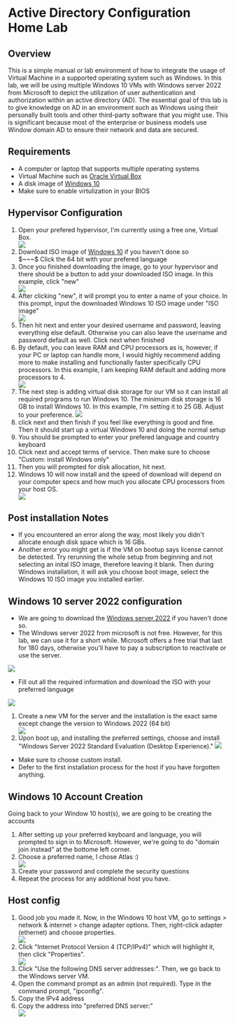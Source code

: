 #                                             Active Directory Configuration Home Lab

## Overview

<p> This is a simple manual or lab environment of how to integrate the usage of Virtual Machine in a supported operating system such as Windows. In this lab, we will be using multiple Windows 10 VMs with Windows server 2022 from Microsoft to depict the utilization of user authentication and authorization within an active directory (AD). The essential goal of this lab is to give knowledge on AD in an environment such as Windows using their personally built tools and other third-party software that you might use. This is significant because most of the enterprise or business models use Window domain AD to ensure their network and data are secured. </p>

##  Requirements

* A computer or laptop that supports multiple operating systems
* Virtual Machine such as <a href="https://www.virtualbox.org">Oracle Virtual Box</a>
* A disk image of <a href="https://www.microsoft.com/en-us/evalcenter/download-](https://www.microsoft.com/en-us/evalcenter/download-
windows-10-enterprise">Windows 10</a>
* Make sure to enable virtulization in your BIOS

## Hypervisor Configuration

<ol>
  <li>Open your prefered hypervisor, I'm currently using a free one, Virtual Box. </li>
  <img src="https://github.com/brianbui1231/AD-config/blob/main/AD%20pictures/AD-1.png" /img>
  <li>Download ISO image of <a href="https://www.microsoft.com/en-us/evalcenter/download-windows-10-enterprise">Windows 10</a> if you haven't done so <br/> $~~~$ Click the 64 bit with your prefered language</li>
  <li>Once you finished downloading the image, go to your hypervisor and there should be a button to add your downloaded ISO image. In this example, click "new" </li>
  <img src="https://github.com/brianbui1231/AD-config/blob/main/AD%20pictures/AD-2.png" /img>
  <li> After clicking "new", it will prompt you to enter a name of your choice. In this prompt, input the downloaded Windows 10 ISO image under "ISO image"</li>
  <img src="https://github.com/brianbui1231/AD-config/blob/main/AD%20pictures/AD-3.png" /img>
  <li> Then hit next and enter your desired username and password, leaving everything else default. Otherwise you can also leave the username and password default as well. Click next when finished</li>
  <li> By default, you can leave RAM and CPU processors as is, however, if your PC or laptop can handle more, I would highly recommend adding more to make installing and functionally faster specifically CPU processors. In this example, I am keeping RAM default and adding more processors to 4. </li>
  <img src="https://github.com/brianbui1231/AD-config/blob/main/AD%20pictures/AD-4.png" /img>
  <li> The next step is adding virtual disk storage for our VM so it can install all required programs to run Windows 10. The minimum disk storage is 16 GB to install Windows 10. In this example, I'm setting it to 25 GB. Adjust to your preference.
    <img src="https://github.com/brianbui1231/AD-config/blob/main/AD%20pictures/AD-5.png" /img>
  <li> click next and then finish if you feel like everything is good and fine. Then it should start up a virtual Windows 10 and doing the normal setup</li>
  <li> You should be prompted to enter your prefered language and country keyboard</li>
  <li> Click next and accept terms of service. Then make sure to choose "Custom: install Windows only"</li>
  <li> Then you will prompted for disk allocation, hit next. </li>
  <li> Windows 10 will now install and the speed of download will depend on your computer specs and how much you allocate CPU processors from your host OS.</li>
  <img src="https://github.com/brianbui1231/AD-config/blob/main/AD%20pictures/AD-6.png" </li>
  </ol>
  
## Post installation Notes
* If you encountered an error along the way, most likely you didn't allocate enough disk space which is 16 GBs.
* Another error you might get is if the VM on bootup says license cannot be detected. Try rerunning the whole setup from beginning and not selecting an inital ISO image, therefore leaving it blank. Then during Windows installation, it will ask you choose boot image, select the Windows 10 ISO image you installed earlier.

## Windows 10 server 2022 configuration

* We are going to download the <a href="https://www.microsoft.com/en-us/windows-server">Windows server 2022</a> if you haven't done so.
* The Windows server 2022 from microsoft is not free. However, for this lab, we can use it for a short while. Microsoft offers a free trial that last for 180 days, otherwise you'll have to pay a subscription to reactivate or use the server.
<img src="https://github.com/brianbui1231/AD-config/blob/main/AD%20pictures/AD-15.png" >

* Fill out all the required information and download the ISO with your preferred language
<img src="https://github.com/brianbui1231/AD-config/blob/main/AD%20pictures/AD-16.png" >
<ol>
  <li> Create a new VM for the server and the installation is the exact same except change the version to Windows 2022 (64 bit)</li>
  <img src="https://github.com/brianbui1231/AD-config/blob/main/AD%20pictures/AD-17.png">
  <li> Upon boot up, and installing the preferred settings, choose and install "Windows Server 2022 Standard Evaluation
(Desktop Experience)."
    <img src="https://github.com/brianbui1231/AD-config/blob/main/AD%20pictures/AD-18.png" >
  </ol>
  
  * Make sure to choose custom install.
  * Defer to the first installation process for the host if you have forgotten anything.


## Windows 10 Account Creation
<p> Going back to your Window 10 host(s), we are going to be creating the accounts </p>
<ol>
  <li> After setting up your preferred keyboard and language, you will prompted to sign in to Microsoft. However, we're going to do "domain join instead" at the bottome left corner. </li>
  <li> Choose a preferred name, I chose Atlas :) </li>
  <img src="https://github.com/brianbui1231/AD-config/blob/main/AD%20pictures/AD-9.png">
  <li> Create your password and complete the security questions</li>
  <li> Repeat the process for any additional host you have. </li>
  </ol>

## Host config
<ol>
<li>Good job you made it. Now, in the Windows 10 host VM, go to settings > network & internet > change adapter options. Then, right-click adapter (ethernet) and choose properties.</li>
  <img src="https://github.com/brianbui1231/AD-config/blob/main/AD%20pictures/AD-10.png">
 <li> Click "Internet Protocol Version 4 (TCP/IPv4)" which will highlight it, then click "Properties".</li>
  <img src="https://github.com/brianbui1231/AD-config/blob/main/AD%20pictures/AD-11.png" >
  <li> Click "Use the following DNS server addresses:". Then, we go back to the Windows server VM. </li>
  <li> Open the command prompt as an admin (not required). Type in the command prompt, "ipconfig".</li>
  <li> Copy the IPv4 address </li>
  <img src="">
  <li> Copy the address into "preferred DNS server:" </li>
  <img src="https://github.com/brianbui1231/AD-config/blob/main/AD%20pictures/AD-14.png">
